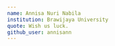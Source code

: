 ```yaml
---
name: Annisa Nuri Nabila
institution: Brawijaya University
quote: Wish us luck.
github_user: annisann
---
```

